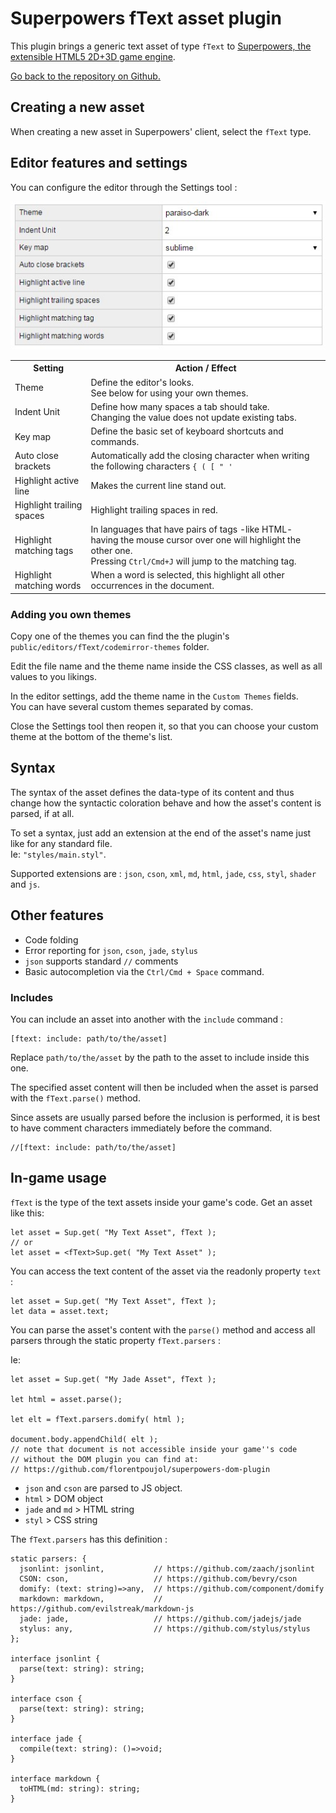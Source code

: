 # Superpowers fText asset plugin

This plugin brings a generic text asset of type `fText` to [Superpowers, the extensible HTML5 2D+3D game engine](http://sparklinlabs.com).

[Go back to the repository on Github.](https://github.com/florentpoujol/superpowers-ftext-plugin)

## Creating a new asset

When creating a new asset in Superpowers' client, select the `fText` type.

## Editor features and settings

You can configure the editor through the Settings tool :

![fText settings editor](https://raw.githubusercontent.com/florentpoujol/superpowers-ftext-plugin/dev/public/docs/editor_settings.jpg)

<table>
  <tr>
    <th>Setting</th>
    <th>Action / Effect</th>
  </tr>
  <tr>
    <td>Theme</td>
    <td>Define the editor's looks.<br> See below for using your own themes.</td>
  </tr>
  <tr>
    <td>Indent Unit</td>
    <td>Define how many spaces a tab should take.<br>Changing the value does not update existing tabs.</td>
  </tr>
  <tr>
    <td>Key map</td>
    <td>Define the basic set of keyboard shortcuts and commands.</td>
  </tr>
  <tr>
    <td>Auto close brackets</td>
    <td>Automatically add the closing character when writing the following characters <code>{ ( [ " '</code></td>
  </tr>
  <tr>
    <td>Highlight active line</td>
    <td>Makes the current line stand out.</td>
  </tr>
  <tr>
    <td>Highlight trailing spaces</td>
    <td>Highlight trailing spaces in red.</td>
  </tr>
  <tr>
    <td>Highlight matching tags</td>
    <td>In languages that have pairs of tags -like HTML- having the mouse cursor over one will highlight the other one.<br>Pressing <code>Ctrl/Cmd+J</code> will jump to the matching tag.</td>
  </tr>
  <tr>
    <td>Highlight matching words</td>
    <td>When a word is selected, this highlight all other occurrences in the document.</td>
  </tr>
</table>

### Adding you own themes

Copy one of the themes you can find the the plugin's `public/editors/fText/codemirror-themes` folder.

Edit the file name and the theme name inside the CSS classes, as well as all values to you likings.

In the editor settings, add the theme name in the `Custom Themes` fields.  
You can have several custom themes separated by comas.

Close the Settings tool then reopen it, so that you can choose your custom theme at the bottom of the theme's list.

## Syntax

The syntax of the asset defines the data-type of its content and thus change how the syntactic coloration behave and how the asset's content is parsed, if at all.

To set a syntax, just add an extension at the end of the asset's name just like for any standard file.  
Ie: `"styles/main.styl"`.

Supported extensions are : `json`, `cson`, `xml`, `md`, `html`, `jade`, `css`, `styl`, `shader` and `js`.


## Other features

- Code folding
- Error reporting for `json`, `cson`, `jade`, `stylus`
- `json` supports standard `//` comments
- Basic autocompletion via the `Ctrl/Cmd + Space` command.

### Includes

You can include an asset into another with the `include` command :  
  
    [ftext: include: path/to/the/asset]


Replace `path/to/the/asset` by the path to the asset to include inside this one.

The specified asset content will then be included when the asset is parsed with the `fText.parse()` method.

Since assets are usually parsed before the inclusion is performed, it is best to have comment characters immediately before the command.

    //[ftext: include: path/to/the/asset]


## In-game usage

`fText` is the type of the text assets inside your game's code. Get an asset like this:

    let asset = Sup.get( "My Text Asset", fText );
    // or
    let asset = <fText>Sup.get( "My Text Asset" );

You can access the text content of the asset via the readonly property `text` :
    
    let asset = Sup.get( "My Text Asset", fText );
    let data = asset.text;

You can parse the asset's content with the `parse()` method and access all parsers through the static property `fText.parsers` :

Ie:

    let asset = Sup.get( "My Jade Asset", fText );

    let html = asset.parse();
    
    let elt = fText.parsers.domify( html );

    document.body.appendChild( elt ); 
    // note that document is not accessible inside your game''s code
    // without the DOM plugin you can find at:
    // https://github.com/florentpoujol/superpowers-dom-plugin

- `json` and `cson` are parsed to JS object.
- `html` > DOM object
- `jade` and `md` > HTML string
- `styl` > CSS string

The `fText.parsers` has this definition :

    static parsers: {
      jsonlint: jsonlint,           // https://github.com/zaach/jsonlint
      CSON: cson,                   // https://github.com/bevry/cson
      domify: (text: string)=>any,  // https://github.com/component/domify
      markdown: markdown,           // https://github.com/evilstreak/markdown-js
      jade: jade,                   // https://github.com/jadejs/jade
      stylus: any,                  // https://github.com/stylus/stylus
    };

    interface jsonlint {
      parse(text: string): string;
    }

    interface cson {
      parse(text: string): string;
    }

    interface jade {
      compile(text: string): ()=>void;
    }

    interface markdown {
      toHTML(md: string): string;
    }

